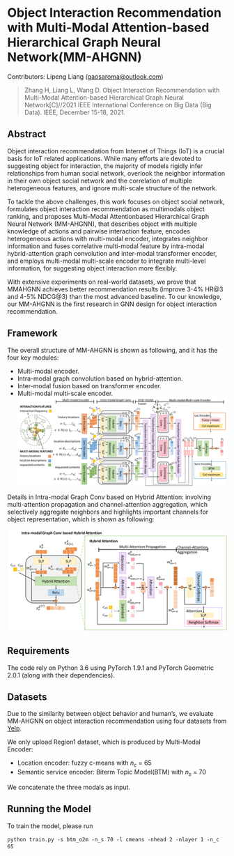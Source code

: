# Object Interaction Recommendation with Multi-Modal Attention-based Hierarchical Graph Neural Network(MM-AHGNN)

Contributors: Lipeng Liang (gaosaroma@outlook.com)

> Zhang H, Liang L, Wang D. Object Interaction Recommendation with Multi-Modal Attention-based Hierarchical Graph Neural Network[C]//2021 IEEE International Conference on Big Data (Big Data). IEEE, December 15-18, 2021.

## Abstract

Object interaction recommendation from Internet of Things (IoT) is a crucial basis for IoT related applications. While many efforts are devoted to suggesting object for interaction, the majority of models rigidly infer relationships from human social network, overlook the neighbor information in their own object social network and the correlation of multiple heterogeneous features, and ignore multi-scale structure of the network. 

To tackle the above challenges, this work focuses on object social network, formulates object interaction recommendation as multimodals object ranking, and proposes Multi-Modal Attentionbased Hierarchical Graph Neural Network (MM-AHGNN), that describes object with multiple knowledge of actions and pairwise interaction feature, encodes heterogeneous actions with multi-modal encoder, integrates neighbor information and fuses correlative multi-modal feature by intra-modal hybrid-attention graph convolution and inter-modal transformer encoder, and employs multi-modal multi-scale encoder to integrate multi-level information, for suggesting object interaction more flexibly.

With extensive experiments on real-world datasets, we prove that MMAHGNN achieves better recommendation results (improve 3-4% HR@3 and 4-5% NDCG@3) than the most advanced baseline. To our knowledge, our MM-AHGNN is the first research in GNN design for object interaction recommendation.

## Framework
The overall structure of MM-AHGNN is shown as following, and it has the four key modules:
- Multi-modal encoder.
- Intra-modal graph convolution based on hybrid-attention.
- Inter-modal fusion based on transformer encoder.
- Multi-modal multi-scale encoder.
![](https://github.com/gaosaroma/MM-AHGNN/blob/main/pic/framework.png?raw=true)

Details in Intra-modal Graph Conv based on Hybrid Attention: involving multi-attention propagation and channel-attention aggregation, which selectively aggregate neighbors and highlights important channels for object representation, which is shown as following:

![](https://github.com/gaosaroma/MM-AHGNN/blob/main/pic/intra-modal.png?raw=true)

## Requirements

The code rely on Python 3.6 using PyTorch 1.9.1 and PyTorch Geometric 2.0.1 (along with their dependencies).

## Datasets
Due to the similarity between object behavior and human’s, we evaluate MM-AHGNN on object interaction recommendation using four datasets from [Yelp](www.yelp.com/dataset/documentation/main).

We only upload Region1 dataset, which is produced by Multi-Modal Encoder:
- Location encoder: fuzzy c-means with $n_c$ = 65
- Semantic service encoder: Biterm Topic Model(BTM) with $n_s$ = 70

We concatenate the three modals as input.

## Running the Model

To train the model, please run

```
python train.py -s btm_o2m -n_s 70 -l cmeans -nhead 2 -nlayer 1 -n_c 65
```